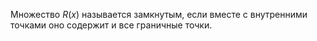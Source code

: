 Множество $R(x)$ называется замкнутым, если вместе с внутренними точками оно содержит и все граничные точки.
